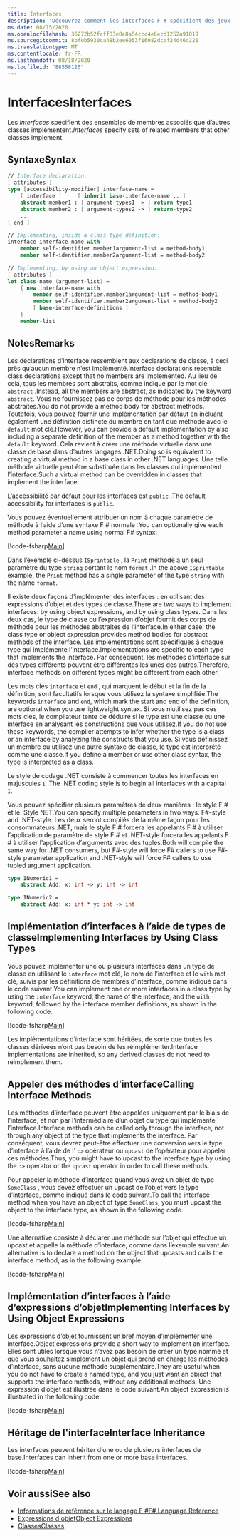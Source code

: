 ```yaml
---
title: Interfaces
description: 'Découvrez comment les interfaces F # spécifient des jeux de membres connexes que d’autres classes implémentent.'
ms.date: 08/15/2020
ms.openlocfilehash: 36272b52fcff83e8e8a54ccc4e6ecd1252a91819
ms.sourcegitcommit: 8bfeb5930ca48b2ee6053f16082dcaf24d46d221
ms.translationtype: MT
ms.contentlocale: fr-FR
ms.lasthandoff: 08/18/2020
ms.locfileid: "88558125"
---
```

# <a name="interfaces"></a><span data-ttu-id="0cf9e-103">Interfaces</span><span class="sxs-lookup"><span data-stu-id="0cf9e-103">Interfaces</span></span>

<span data-ttu-id="0cf9e-104">Les *interfaces* spécifient des ensembles de membres associés que d’autres classes implémentent.</span><span class="sxs-lookup"><span data-stu-id="0cf9e-104">*Interfaces* specify sets of related members that other classes implement.</span></span>

## <a name="syntax"></a><span data-ttu-id="0cf9e-105">Syntaxe</span><span class="sxs-lookup"><span data-stu-id="0cf9e-105">Syntax</span></span>

```fsharp
// Interface declaration:
[ attributes ]
type [accessibility-modifier] interface-name =
    [ interface ]     [ inherit base-interface-name ...]
    abstract member1 : [ argument-types1 -> ] return-type1
    abstract member2 : [ argument-types2 -> ] return-type2
    ...
[ end ]

// Implementing, inside a class type definition:
interface interface-name with
    member self-identifier.member1argument-list = method-body1
    member self-identifier.member2argument-list = method-body2

// Implementing, by using an object expression:
[ attributes ]
let class-name (argument-list) =
    { new interface-name with
        member self-identifier.member1argument-list = method-body1
        member self-identifier.member2argument-list = method-body2
        [ base-interface-definitions ]
    }
    member-list
```

## <a name="remarks"></a><span data-ttu-id="0cf9e-106">Notes</span><span class="sxs-lookup"><span data-stu-id="0cf9e-106">Remarks</span></span>

<span data-ttu-id="0cf9e-107">Les déclarations d’interface ressemblent aux déclarations de classe, à ceci près qu’aucun membre n’est implémenté.</span><span class="sxs-lookup"><span data-stu-id="0cf9e-107">Interface declarations resemble class declarations except that no members are implemented.</span></span> <span data-ttu-id="0cf9e-108">Au lieu de cela, tous les membres sont abstraits, comme indiqué par le mot clé `abstract` .</span><span class="sxs-lookup"><span data-stu-id="0cf9e-108">Instead, all the members are abstract, as indicated by the keyword `abstract`.</span></span> <span data-ttu-id="0cf9e-109">Vous ne fournissez pas de corps de méthode pour les méthodes abstraites.</span><span class="sxs-lookup"><span data-stu-id="0cf9e-109">You do not provide a method body for abstract methods.</span></span> <span data-ttu-id="0cf9e-110">Toutefois, vous pouvez fournir une implémentation par défaut en incluant également une définition distincte du membre en tant que méthode avec le `default` mot clé.</span><span class="sxs-lookup"><span data-stu-id="0cf9e-110">However, you can provide a default implementation by also including a separate definition of the member as a method together with the `default` keyword.</span></span> <span data-ttu-id="0cf9e-111">Cela revient à créer une méthode virtuelle dans une classe de base dans d’autres langages .NET.</span><span class="sxs-lookup"><span data-stu-id="0cf9e-111">Doing so is equivalent to creating a virtual method in a base class in other .NET languages.</span></span> <span data-ttu-id="0cf9e-112">Une telle méthode virtuelle peut être substituée dans les classes qui implémentent l’interface.</span><span class="sxs-lookup"><span data-stu-id="0cf9e-112">Such a virtual method can be overridden in classes that implement the interface.</span></span>

<span data-ttu-id="0cf9e-113">L’accessibilité par défaut pour les interfaces est `public` .</span><span class="sxs-lookup"><span data-stu-id="0cf9e-113">The default accessibility for interfaces is `public`.</span></span>

<span data-ttu-id="0cf9e-114">Vous pouvez éventuellement attribuer un nom à chaque paramètre de méthode à l’aide d’une syntaxe F # normale :</span><span class="sxs-lookup"><span data-stu-id="0cf9e-114">You can optionally give each method parameter a name using normal F# syntax:</span></span>

[!code-fsharp[Main](~/samples/snippets/fsharp/lang-ref-1/snippet24032.fs)]

<span data-ttu-id="0cf9e-115">Dans l’exemple ci-dessus `ISprintable` , la `Print` méthode a un seul paramètre du type `string` portant le nom `format` .</span><span class="sxs-lookup"><span data-stu-id="0cf9e-115">In the above `ISprintable` example, the `Print` method has a single parameter of the type `string` with the name `format`.</span></span>

<span data-ttu-id="0cf9e-116">Il existe deux façons d’implémenter des interfaces : en utilisant des expressions d’objet et des types de classe.</span><span class="sxs-lookup"><span data-stu-id="0cf9e-116">There are two ways to implement interfaces: by using object expressions, and by using class types.</span></span> <span data-ttu-id="0cf9e-117">Dans les deux cas, le type de classe ou l’expression d’objet fournit des corps de méthode pour les méthodes abstraites de l’interface.</span><span class="sxs-lookup"><span data-stu-id="0cf9e-117">In either case, the class type or object expression provides method bodies for abstract methods of the interface.</span></span> <span data-ttu-id="0cf9e-118">Les implémentations sont spécifiques à chaque type qui implémente l’interface.</span><span class="sxs-lookup"><span data-stu-id="0cf9e-118">Implementations are specific to each type that implements the interface.</span></span> <span data-ttu-id="0cf9e-119">Par conséquent, les méthodes d’interface sur des types différents peuvent être différentes les unes des autres.</span><span class="sxs-lookup"><span data-stu-id="0cf9e-119">Therefore, interface methods on different types might be different from each other.</span></span>

<span data-ttu-id="0cf9e-120">Les mots clés `interface` et `end` , qui marquent le début et la fin de la définition, sont facultatifs lorsque vous utilisez la syntaxe simplifiée.</span><span class="sxs-lookup"><span data-stu-id="0cf9e-120">The keywords `interface` and `end`, which mark the start and end of the definition, are optional when you use lightweight syntax.</span></span> <span data-ttu-id="0cf9e-121">Si vous n’utilisez pas ces mots clés, le compilateur tente de déduire si le type est une classe ou une interface en analysant les constructions que vous utilisez.</span><span class="sxs-lookup"><span data-stu-id="0cf9e-121">If you do not use these keywords, the compiler attempts to infer whether the type is a class or an interface by analyzing the constructs that you use.</span></span> <span data-ttu-id="0cf9e-122">Si vous définissez un membre ou utilisez une autre syntaxe de classe, le type est interprété comme une classe.</span><span class="sxs-lookup"><span data-stu-id="0cf9e-122">If you define a member or use other class syntax, the type is interpreted as a class.</span></span>

<span data-ttu-id="0cf9e-123">Le style de codage .NET consiste à commencer toutes les interfaces en majuscules `I` .</span><span class="sxs-lookup"><span data-stu-id="0cf9e-123">The .NET coding style is to begin all interfaces with a capital `I`.</span></span>

<span data-ttu-id="0cf9e-124">Vous pouvez spécifier plusieurs paramètres de deux manières : le style F # et le. Style NET.</span><span class="sxs-lookup"><span data-stu-id="0cf9e-124">You can specify multiple parameters in two ways: F#-style and .NET-style.</span></span> <span data-ttu-id="0cf9e-125">Les deux seront compilés de la même façon pour les consommateurs .NET, mais le style F # forcera les appelants F # à utiliser l’application de paramètre de style F # et. NET-style forcera les appelants F # à utiliser l’application d’arguments avec des tuples.</span><span class="sxs-lookup"><span data-stu-id="0cf9e-125">Both will compile the same way for .NET consumers, but F#-style will force F# callers to use F#-style parameter application and .NET-style will force F# callers to use tupled argument application.</span></span>

```fsharp
type INumeric1 =
    abstract Add: x: int -> y: int -> int

type INumeric2 =
    abstract Add: x: int * y: int -> int
```

## <a name="implementing-interfaces-by-using-class-types"></a><span data-ttu-id="0cf9e-126">Implémentation d’interfaces à l’aide de types de classe</span><span class="sxs-lookup"><span data-stu-id="0cf9e-126">Implementing Interfaces by Using Class Types</span></span>

<span data-ttu-id="0cf9e-127">Vous pouvez implémenter une ou plusieurs interfaces dans un type de classe en utilisant le `interface` mot clé, le nom de l’interface et le `with` mot clé, suivis par les définitions de membres d’interface, comme indiqué dans le code suivant.</span><span class="sxs-lookup"><span data-stu-id="0cf9e-127">You can implement one or more interfaces in a class type by using the `interface` keyword, the name of the interface, and the `with` keyword, followed by the interface member definitions, as shown in the following code.</span></span>

[!code-fsharp[Main](~/samples/snippets/fsharp/lang-ref-1/snippet2801.fs)]

<span data-ttu-id="0cf9e-128">Les implémentations d’interface sont héritées, de sorte que toutes les classes dérivées n’ont pas besoin de les réimplémenter.</span><span class="sxs-lookup"><span data-stu-id="0cf9e-128">Interface implementations are inherited, so any derived classes do not need to reimplement them.</span></span>

## <a name="calling-interface-methods"></a><span data-ttu-id="0cf9e-129">Appeler des méthodes d’interface</span><span class="sxs-lookup"><span data-stu-id="0cf9e-129">Calling Interface Methods</span></span>

<span data-ttu-id="0cf9e-130">Les méthodes d’interface peuvent être appelées uniquement par le biais de l’interface, et non par l’intermédiaire d’un objet du type qui implémente l’interface.</span><span class="sxs-lookup"><span data-stu-id="0cf9e-130">Interface methods can be called only through the interface, not through any object of the type that implements the interface.</span></span> <span data-ttu-id="0cf9e-131">Par conséquent, vous devrez peut-être effectuer une conversion vers le type d’interface à l’aide de l' `:>` opérateur ou `upcast` de l’opérateur pour appeler ces méthodes.</span><span class="sxs-lookup"><span data-stu-id="0cf9e-131">Thus, you might have to upcast to the interface type by using the `:>` operator or the `upcast` operator in order to call these methods.</span></span>

<span data-ttu-id="0cf9e-132">Pour appeler la méthode d’interface quand vous avez un objet de type `SomeClass` , vous devez effectuer un upcast de l’objet vers le type d’interface, comme indiqué dans le code suivant.</span><span class="sxs-lookup"><span data-stu-id="0cf9e-132">To call the interface method when you have an object of type `SomeClass`, you must upcast the object to the interface type, as shown in the following code.</span></span>

[!code-fsharp[Main](~/samples/snippets/fsharp/lang-ref-1/snippet2802.fs)]

<span data-ttu-id="0cf9e-133">Une alternative consiste à déclarer une méthode sur l’objet qui effectue un upcast et appelle la méthode d’interface, comme dans l’exemple suivant.</span><span class="sxs-lookup"><span data-stu-id="0cf9e-133">An alternative is to declare a method on the object that upcasts and calls the interface method, as in the following example.</span></span>

[!code-fsharp[Main](~/samples/snippets/fsharp/lang-ref-1/snippet2803.fs)]

## <a name="implementing-interfaces-by-using-object-expressions"></a><span data-ttu-id="0cf9e-134">Implémentation d’interfaces à l’aide d’expressions d’objet</span><span class="sxs-lookup"><span data-stu-id="0cf9e-134">Implementing Interfaces by Using Object Expressions</span></span>

<span data-ttu-id="0cf9e-135">Les expressions d’objet fournissent un bref moyen d’implémenter une interface.</span><span class="sxs-lookup"><span data-stu-id="0cf9e-135">Object expressions provide a short way to implement an interface.</span></span> <span data-ttu-id="0cf9e-136">Elles sont utiles lorsque vous n’avez pas besoin de créer un type nommé et que vous souhaitez simplement un objet qui prend en charge les méthodes d’interface, sans aucune méthode supplémentaire.</span><span class="sxs-lookup"><span data-stu-id="0cf9e-136">They are useful when you do not have to create a named type, and you just want an object that supports the interface methods, without any additional methods.</span></span> <span data-ttu-id="0cf9e-137">Une expression d’objet est illustrée dans le code suivant.</span><span class="sxs-lookup"><span data-stu-id="0cf9e-137">An object expression is illustrated in the following code.</span></span>

[!code-fsharp[Main](~/samples/snippets/fsharp/lang-ref-1/snippet2804.fs)]

## <a name="interface-inheritance"></a><span data-ttu-id="0cf9e-138">Héritage de l'interface</span><span class="sxs-lookup"><span data-stu-id="0cf9e-138">Interface Inheritance</span></span>

<span data-ttu-id="0cf9e-139">Les interfaces peuvent hériter d’une ou de plusieurs interfaces de base.</span><span class="sxs-lookup"><span data-stu-id="0cf9e-139">Interfaces can inherit from one or more base interfaces.</span></span>

[!code-fsharp[Main](~/samples/snippets/fsharp/lang-ref-1/snippet2805.fs)]

## <a name="see-also"></a><span data-ttu-id="0cf9e-140">Voir aussi</span><span class="sxs-lookup"><span data-stu-id="0cf9e-140">See also</span></span>

- [<span data-ttu-id="0cf9e-141">Informations de référence sur le langage F #</span><span class="sxs-lookup"><span data-stu-id="0cf9e-141">F# Language Reference</span></span>](index.md)
- [<span data-ttu-id="0cf9e-142">Expressions d'objet</span><span class="sxs-lookup"><span data-stu-id="0cf9e-142">Object Expressions</span></span>](object-expressions.md)
- [<span data-ttu-id="0cf9e-143">Classes</span><span class="sxs-lookup"><span data-stu-id="0cf9e-143">Classes</span></span>](classes.md)
